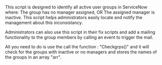 This script is designed to identify all active user groups in ServiceNow where:
	The group has no manager assigned, OR
	The assigned manager is inactive.
This script helps administrators easily locate and notify the management about this inconsistancy.

Administrators can also use this script in their fix scripts and add a mailing functionality to the group members by calling an event to trigger the mail.

All you need to do is use the call the function : "Checkgrps()" and it will check for the groups with inactive or no managers and stores the names of the groups in an array "arr".